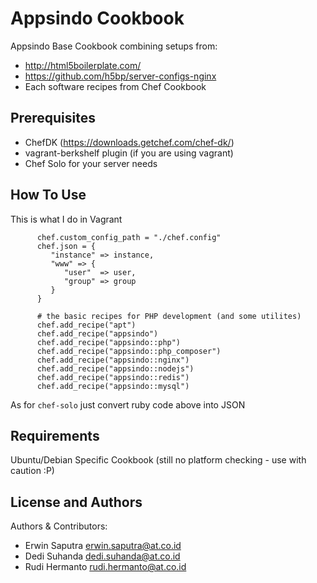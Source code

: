 Appsindo Cookbook
=================
Appsindo Base Cookbook combining setups from:

- http://html5boilerplate.com/
- https://github.com/h5bp/server-configs-nginx
- Each software recipes from Chef Cookbook

Prerequisites
-------------
- ChefDK (https://downloads.getchef.com/chef-dk/)
- vagrant-berkshelf plugin (if you are using vagrant)
- Chef Solo for your server needs

How To Use
----------
This is what I do in Vagrant

```
      chef.custom_config_path = "./chef.config"
      chef.json = {
         "instance" => instance,
         "www" => {
            "user"  => user,
            "group" => group
         }
      }

      # the basic recipes for PHP development (and some utilites)
      chef.add_recipe("apt")
      chef.add_recipe("appsindo")
      chef.add_recipe("appsindo::php")
      chef.add_recipe("appsindo::php_composer")
      chef.add_recipe("appsindo::nginx")
      chef.add_recipe("appsindo::nodejs")
      chef.add_recipe("appsindo::redis")
      chef.add_recipe("appsindo::mysql")
```

As for `chef-solo` just convert ruby code above into JSON

Requirements
------------
Ubuntu/Debian Specific Cookbook (still no platform checking - use with caution :P)

License and Authors
-------------------
Authors & Contributors:
- Erwin Saputra <erwin.saputra@at.co.id>
- Dedi Suhanda <dedi.suhanda@at.co.id>
- Rudi Hermanto <rudi.hermanto@at.co.id>
